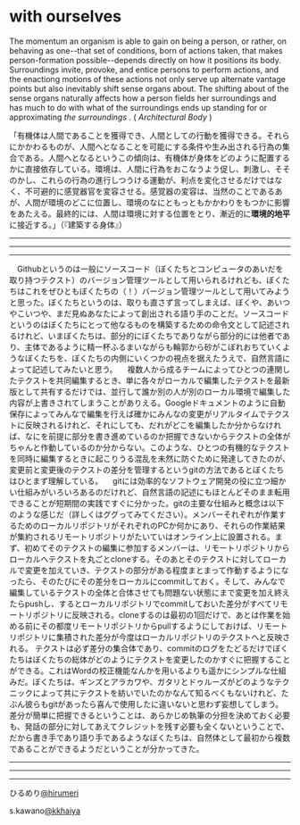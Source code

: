 # with ourselves
The momentum an organism is able to gain on being a person, or rather, on behaving as one--that set of conditions, born of actions taken, that makes person-formation possible--depends directly on how it positions its body. Surroundings invite, provoke, and entice persons to perform actions, and the enactiong motions of these actions  not only serve up alternate vantage points but also inevitably shift sense organs about. The shifting about of the sense organs naturally affects how a person fields her surroundings and has much to do with what of the surroundings ends up standing for or approximating _the surroundings_ . ( _Architectural Body_ )
  
「有機体は人間であることを獲得でき、人間としての行動を獲得できる。それらにかかわるものが、人間へとなることを可能にする条件や生み出される行為の集合である。人間へとなるというこの傾向は、有機体が身体をどのように配置するかに直接依存している。環境は、人間に行為をおこなうよう促し、刺激し、そそのかし、これらの行為の進行しつうける運動が、利点を変化させるだけではなく、不可避的に感覚器官を変容させる。感覚器の変容は、当然のことであるあが、人間が環境のどこに位置し、環境のなにともっともかかわりをもつかに影響をあたえる。最終的には、人間は環境に対する位置をとり、漸近的に**環境的地平**に接近する。」（『建築する身体』）

***
***
***

　Githubというのは一般にソースコード（ぼくたちとコンピュータのあいだを取り持つテクスト）のバージョン管理ツールとして用いられるけれども、ぼくたちはこれをぜひともぼくたちの（！）バージョン管理ツールとして用いてみようと思った。ぼくたちというのは、取りも直さず言ってしまえば、ぼくや、あいつやこいつや、まだ見ぬあなたによって創出される語り手のことだ。ソースコードというのはぼくたちにとって他なるものを構築するための命令文として記述されるけれど、いまぼくたちは、部分的にぼくたちでありながら部分的には他者であり、主体であるように精一杯ふるまいながらも輪郭から砂がこぼれおちていくようなぼくたちを、ぼくたちの内側にいくつかの視点を据えたうえで、自然言語によって記述してみたいと思う。
　複数人から成るチームによってひとつの連関したテクストを共同編集するとき、単に各々がローカルで編集したテクストを最新版として共有するだけでは、並行して誰か別の人が別のローカル環境で編集した内容が上書きされてしまうことがありえる。Googleドキュメントのように自動保存によってみんなで編集を行えば確かにみんなの変更がリアルタイムでテクストに反映されるけれど、それにしても、だれがどこを編集したか分からなければ、なにを前提に部分を書き進めているのか把握できないからテクストの全体がちゃんと作動しているのか分からない。このような、ひとつの有機的なテクストを同時に編集するときに起こりうる混乱を未然に防ぐために発達してきたのが、変更前と変更後のテクストの差分を管理するというgitの方法であるとぼくたちはひとまず理解している。
 　gitには効率的なソフトウェア開発の役に立つ細かい仕組みがいろいろあるのだけれど、自然言語の記述にもほとんどそのまま転用できることが短期間の実践ですぐに分かった。gitの主要な仕組みと概念は以下のような感じだ（詳しくはググってみてください）。メンバーそれぞれが作業するためのローカルリポジトリがそれぞれのPCか何かにあり、それらの作業結果が集約されるリモートリポジトリがたいていはオンライン上に設置される。まず、初めてそのテクストの編集に参加するメンバーは、リモートリポジトリからローカルへテクストを丸ごとcloneする。そのあとそのテクストに対してローカルで変更を加えていき、テクストの部分がある程度まとまって作動するようになったら、そのたびにその差分をローカルにcommitしておく。そして、みんなで編集しているテクストの全体と合体させても問題ない状態にまで変更を加え終えたらpushし、するとローカルリポジトリでcommitしておいた差分がすべてリモートリポジトリに反映される。cloneするのは最初の1回だけで、あとは作業を始める前にその都度リモートリポジトリからpullするようにしておけば、リモートリポジトリに集積された差分が今度はローカルリポジトリのテクストへと反映される。
  テクストは必ず差分の集合体であり、commitのログをたどるだけでぼくたちはぼくたちの総体がどのようにテクストを変更したのかすぐに把握することができる。これはWordの校正機能なんかを用いるよりも遥かにシンプルな仕組みだ。ぼくたちは、ギンズとアラカワや、ガタリとドゥルーズがどのようなテクニックによって共にテクストを紡いでいたのかなんて知るべくもないけれど、たぶん彼らもgitがあったら喜んで使用したに違いないと思わず妄想してしまう。差分が簡単に把握できるということは、あらかじめ執筆の分担を決めておく必要も、発話の部分に対してあえてクレジットを残す必要も全くないということで、だから書き手であり語り手であるようなぼくたちは、自然体として最初から複数であることができるようだということが分かってきた。

***
***
***

ひるめり[@hirumeri](http://twitter.com/hirumeri)

s.kawano[@kkhaiya](http://twitter.com/kkhaiya)
